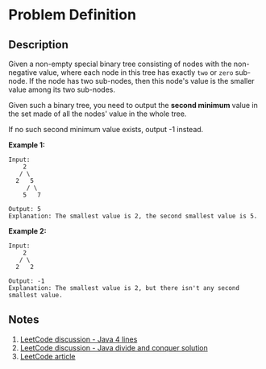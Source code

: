 # Problem Definition

## Description

Given a non-empty special binary tree consisting of nodes with the non-negative value, where each node in this tree has exactly `two` or `zero` sub-node. If the node has two sub-nodes, then this node's value is the smaller value among its two sub-nodes.

Given such a binary tree, you need to output the **second minimum** value in the set made of all the nodes' value in the whole tree.

If no such second minimum value exists, output -1 instead.

**Example 1:**

```plaintext
Input:
    2
   / \
  2   5
     / \
    5   7

Output: 5
Explanation: The smallest value is 2, the second smallest value is 5.
```

**Example 2:**

```plaintext
Input:
    2
   / \
  2   2

Output: -1
Explanation: The smallest value is 2, but there isn't any second smallest value.
```

## Notes

1. [LeetCode discussion - Java 4 lines](https://leetcode.com/problems/second-minimum-node-in-a-binary-tree/discuss/107233/Java-4-lines)
1. [LeetCode discussion - Java divide and conquer solution](https://leetcode.com/problems/second-minimum-node-in-a-binary-tree/discuss/107158/Java-divide-and-conquer-solution)
1. [LeetCode article](https://leetcode.com/articles/second-minimum-node-in-a-binary-tree/)